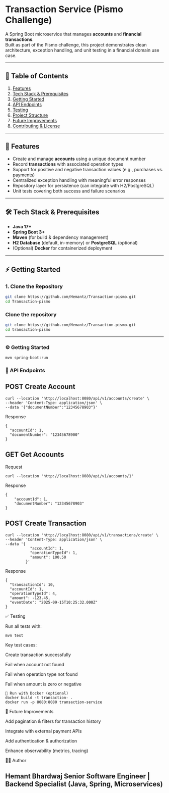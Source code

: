 # Transaction Service (Pismo Challenge)

A Spring Boot microservice that manages **accounts** and **financial transactions**.  
Built as part of the Pismo challenge, this project demonstrates clean architecture, exception handling, and unit testing in a financial domain use case.

---

## 📑 Table of Contents
1. [Features](#-features)
2. [Tech Stack & Prerequisites](#-tech-stack--prerequisites)
3. [Getting Started](#-getting-started)
4. [API Endpoints](#-api-endpoints)
5. [Testing](#-testing)
6. [Project Structure](#-project-structure)
7. [Future Improvements](#-future-improvements)
8. [Contributing & License](#-contributing--license)

---

## 🚀 Features
- Create and manage **accounts** using a unique document number  
- Record **transactions** with associated operation types  
- Support for positive and negative transaction values (e.g., purchases vs. payments)  
- Centralized exception handling with meaningful error responses  
- Repository layer for persistence (can integrate with H2/PostgreSQL)  
- Unit tests covering both success and failure scenarios  

---

## 🛠 Tech Stack & Prerequisites
- **Java 17+**  
- **Spring Boot 3+**  
- **Maven** (for build & dependency management)  
- **H2 Database** (default, in-memory) or **PostgreSQL** (optional)  
- (Optional) **Docker** for containerized deployment  

---

## ⚡ Getting Started

### 1. Clone the Repository
```bash
git clone https://github.com/Hemantz/Transaction-pismo.git
cd Transaction-pismo
```

### Clone the repository
```bash
git clone https://github.com/Hemantz/Transaction-pismo.git
cd transaction-pismo
```
---

### ⚙️ Getting Started
```
mvn spring-boot:run
```
### 📖 API Endpoints
## POST Create Account
```
curl --location 'http://localhost:8080/api/v1/accounts/create' \
--header 'Content-Type: application/json' \
--data '{"documentNumber":"12345678903"}'
```
Response
```
{
  "accountId": 1,
  "documentNumber": "12345678900"
}

```
## GET Get Accounts
Request
```
curl --location 'http://localhost:8080/api/v1/accounts/1'
```
Response
```
{
    "accountId": 1,
    "documentNumber": "12345678903"
}
```

## POST Create Transaction
```
curl --location 'http://localhost:8080/api/v1/transactions/create' \
--header 'Content-Type: application/json' \
--data '{
           "accountId": 1,
           "operationTypeId": 1,
           "amount": 100.50
         }'
```
Response
```
{
  "transactionId": 10,
  "accountId": 1,
  "operationTypeId": 4,
  "amount": -123.45,
  "eventDate": "2025-09-15T10:25:32.000Z"
}
```

✅ Testing

Run all tests with:
```
mvn test
```


Key test cases:

Create transaction successfully

Fail when account not found

Fail when operation type not found

Fail when amount is zero or negative

```
🐳 Run with Docker (optional)
docker build -t transaction- .
docker run -p 8080:8080 transaction-service
```

📌 Future Improvements

Add pagination & filters for transaction history

Integrate with external payment APIs

Add authentication & authorization

Enhance observability (metrics, tracing)

👨‍💻 Author

Hemant Bhardwaj
Senior Software Engineer | Backend Specialist (Java, Spring, Microservices)
---



